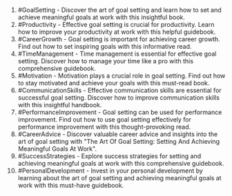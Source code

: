 1. #GoalSetting - Discover the art of goal setting and learn how to set and achieve meaningful goals at work with this insightful book.
2. #Productivity - Effective goal setting is crucial for productivity. Learn how to improve your productivity at work with this helpful guidebook.
3. #CareerGrowth - Goal setting is important for achieving career growth. Find out how to set inspiring goals with this informative read.
4. #TimeManagement - Time management is essential for effective goal setting. Discover how to manage your time like a pro with this comprehensive guidebook.
5. #Motivation - Motivation plays a crucial role in goal setting. Find out how to stay motivated and achieve your goals with this must-read book.
6. #CommunicationSkills - Effective communication skills are essential for successful goal setting. Discover how to improve communication skills with this insightful handbook.
7. #PerformanceImprovement - Goal setting can be used for performance improvement. Find out how to use goal setting effectively for performance improvement with this thought-provoking read.
8. #CareerAdvice - Discover valuable career advice and insights into the art of goal setting with "The Art Of Goal Setting: Setting And Achieving Meaningful Goals At Work".
9. #SuccessStrategies - Explore success strategies for setting and achieving meaningful goals at work with this comprehensive guidebook.
10. #PersonalDevelopment - Invest in your personal development by learning about the art of goal setting and achieving meaningful goals at work with this must-have guidebook.
